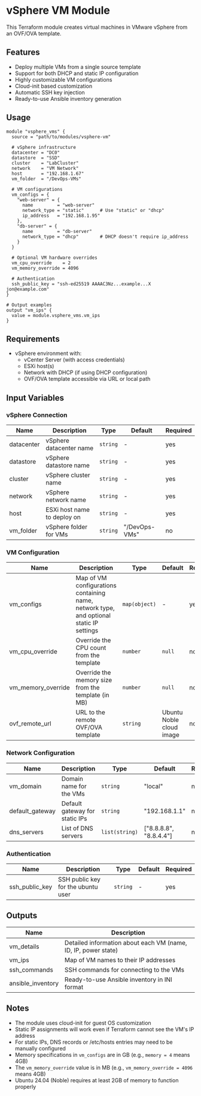# vSphere VM Module

This Terraform module creates virtual machines in VMware vSphere from an OVF/OVA template.

## Features

- Deploy multiple VMs from a single source template
- Support for both DHCP and static IP configuration
- Highly customizable VM configurations
- Cloud-init based customization
- Automatic SSH key injection
- Ready-to-use Ansible inventory generation

## Usage

```hcl
module "vsphere_vms" {
  source = "path/to/modules/vsphere-vm"

  # vSphere infrastructure
  datacenter = "DC0"
  datastore  = "SSD"
  cluster    = "LabCluster"
  network    = "VM Network"
  host       = "192.168.1.67"
  vm_folder  = "/DevOps-VMs"

  # VM configurations
  vm_configs = {
    "web-server" = {
      name         = "web-server"
      network_type = "static"      # Use "static" or "dhcp"
      ip_address   = "192.168.1.95"
    },
    "db-server" = {
      name         = "db-server"
      network_type = "dhcp"        # DHCP doesn't require ip_address
    }
  }

  # Optional VM hardware overrides
  vm_cpu_override    = 2
  vm_memory_override = 4096

  # Authentication
  ssh_public_key = "ssh-ed25519 AAAAC3Nz...example...X jon@example.com"
}

# Output examples
output "vm_ips" {
  value = module.vsphere_vms.vm_ips
}
```

## Requirements

- vSphere environment with:
  - vCenter Server (with access credentials)
  - ESXi host(s)
  - Network with DHCP (if using DHCP configuration)
  - OVF/OVA template accessible via URL or local path

## Input Variables

### vSphere Connection

| Name | Description | Type | Default | Required |
|------|-------------|------|---------|----------|
| datacenter | vSphere datacenter name | `string` | - | yes |
| datastore | vSphere datastore name | `string` | - | yes |
| cluster | vSphere cluster name | `string` | - | yes |
| network | vSphere network name | `string` | - | yes |
| host | ESXi host name to deploy on | `string` | - | yes |
| vm_folder | vSphere folder for VMs | `string` | "/DevOps-VMs" | no |

### VM Configuration

| Name | Description | Type | Default | Required |
|------|-------------|------|---------|----------|
| vm_configs | Map of VM configurations containing name, network type, and optional static IP settings | `map(object)` | - | yes |
| vm_cpu_override | Override the CPU count from the template | `number` | `null` | no |
| vm_memory_override | Override the memory size from the template (in MB) | `number` | `null` | no |
| ovf_remote_url | URL to the remote OVF/OVA template | `string` | Ubuntu Noble cloud image | no |

### Network Configuration

| Name | Description | Type | Default | Required |
|------|-------------|------|---------|----------|
| vm_domain | Domain name for the VMs | `string` | "local" | no |
| default_gateway | Default gateway for static IPs | `string` | "192.168.1.1" | no |
| dns_servers | List of DNS servers | `list(string)` | ["8.8.8.8", "8.8.4.4"] | no |

### Authentication

| Name | Description | Type | Default | Required |
|------|-------------|------|---------|----------|
| ssh_public_key | SSH public key for the ubuntu user | `string` | - | yes |

## Outputs

| Name | Description |
|------|-------------|
| vm_details | Detailed information about each VM (name, ID, IP, power state) |
| vm_ips | Map of VM names to their IP addresses |
| ssh_commands | SSH commands for connecting to the VMs |
| ansible_inventory | Ready-to-use Ansible inventory in INI format |

## Notes

- The module uses cloud-init for guest OS customization
- Static IP assignments will work even if Terraform cannot see the VM's IP address
- For static IPs, DNS records or /etc/hosts entries may need to be manually configured
- Memory specifications in `vm_configs` are in GB (e.g., `memory = 4` means 4GB)
- The `vm_memory_override` value is in MB (e.g., `vm_memory_override = 4096` means 4GB)
- Ubuntu 24.04 (Noble) requires at least 2GB of memory to function properly